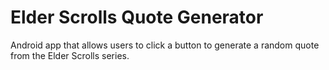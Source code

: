 # Elder Scrolls Quote Generator
 Android app that allows users to click a button to generate a random quote from the Elder Scrolls series.
